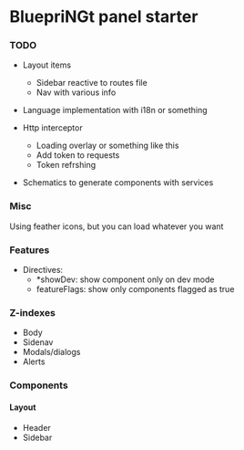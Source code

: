 # BluepriNGt panel starter

### TODO

- Layout items
	- Sidebar reactive to routes file
	-	Nav with various info
	
- Language implementation with i18n or something

- Http interceptor
	- Loading overlay or something like this
	- Add token to requests
	- Token refrshing

- Schematics to generate components with services

### Misc
Using feather icons, but you can load whatever you want

### Features

- Directives:
	- *showDev: show component only on dev mode
	- featureFlags: show only components flagged as true


### Z-indexes

- Body
- Sidenav
- Modals/dialogs
- Alerts

### Components

#### Layout
- Header
- Sidebar